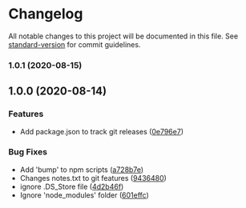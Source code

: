 # Changelog

All notable changes to this project will be documented in this file. See [standard-version](https://github.com/conventional-changelog/standard-version) for commit guidelines.

### 1.0.1 (2020-08-15)

## 1.0.0 (2020-08-14)


### Features

* Add package.json to track git releases ([0e796e7](https://github.com/josueal1/chord_transposer/commit/0e796e7390c2eb2104ed77428fbeb8f49dc0d5d2))


### Bug Fixes

* Add 'bump' to npm scripts ([a728b7e](https://github.com/josueal1/chord_transposer/commit/a728b7e086ca0f711a5d8caae2c93dfa275da5e1))
* Changes notes.txt to git features ([9436480](https://github.com/josueal1/chord_transposer/commit/94364801c9748b27b72945295003e9a9806eabff))
* ignore .DS_Store file ([4d2b46f](https://github.com/josueal1/chord_transposer/commit/4d2b46f175c4d9b9eaf5e71513200edf87218afe))
* Ignore 'node_modules' folder ([601effc](https://github.com/josueal1/chord_transposer/commit/601effcd6fa12dfb774758fceb758a6e2741cb1f))
